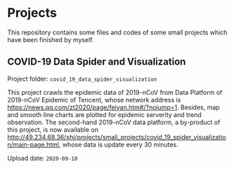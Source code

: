 # Projects
  This repository contains some files and codes of some small projects which have been finished by myself.

## COVID-19 Data Spider and Visualization
  Project folder: `covid_19_data_spider_visualization`
  
  This project crawls the epidemic data of 2019-nCoV from Data Platform of 2019-nCoV Epidemic of Tencent, whose network address is https://news.qq.com/zt2020/page/feiyan.htm#/?nojump=1. Besides, map and smooth line charts are plotted for epidemic serverity and trend observation. The second-hand 2019-nCoV data platform, a by-product of this project, is now available on http://49.234.68.36/xhj/projects/small_projects/covid_19_spider_visualization/main-page.html, whose data is update every 30 minutes.
  
  Upload date: `2020-09-10`
